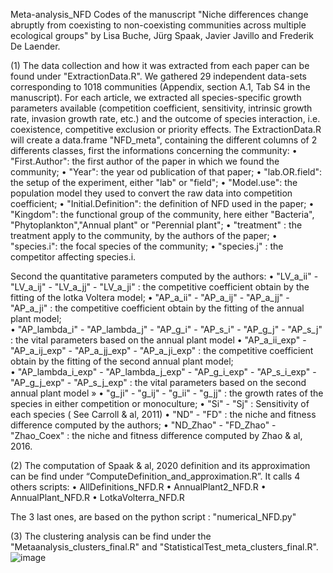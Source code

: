 Meta-analysis_NFD
Codes of the manuscript "Niche differences change abruptly from coexisting to non-coexisting communities across multiple ecological groups" by Lisa Buche, Jürg Spaak, Javier Javillo and Frederik De Laender. 

(1) The data collection and how it was extracted from each paper can be found under "ExtractionData.R". We gathered 29 independent data-sets corresponding to 1018 communities (Appendix, section A.1, Tab S4 in the manuscript). For each article, we extracted all species-specific growth parameters available (competition coefficient, sensitivity, intrinsic growth rate, invasion growth rate, etc.) and the outcome of species interaction, i.e. coexistence, competitive exclusion or priority effects. The ExtractionData.R will create a data.frame "NFD_meta", containing the different columns of 2 differents classes, first the informations concerning the community: 
•	"First.Author": the first author of the paper in which we found the community;
•	"Year": the year od publication of that paper; 
•	"lab.OR.field": the setup of the experiment, either "lab" or "field"; 
•	"Model.use": the population model they used to convert the raw data into competition coefficient;
•	"Initial.Definition": the definition of NFD used in the paper;
•	"Kingdom": the functional group of the community, here either "Bacteria", "Phytoplankton","Annual plant" or "Perennial plant";
•	"treatment" : the treatment apply to the community, by the authors of the paper;
•	"species.i": the focal species of the community;
•	"species.j" : the competitor affecting species.i. 

Second the quantitative parameters computed by the authors: 
•	"LV_a_ii" - "LV_a_ij" - "LV_a_jj" - "LV_a_ji" :  the competitive coefficient obtain by the fitting of the lotka Voltera model; 
•	"AP_a_ii" - "AP_a_ij" - "AP_a_jj" - "AP_a_ji" :  the competitive coefficient obtain by the fitting of the annual plant model;  
•	"AP_lambda_i" - "AP_lambda_j" - "AP_g_i"  - "AP_s_i" - "AP_g_j" -  "AP_s_j" :  the vital parameters based on the annual plant model
•	"AP_a_ii_exp" - "AP_a_ij_exp" - "AP_a_jj_exp" - "AP_a_ji_exp" :  the competitive coefficient obtain by the fitting of the second annual plant model;  
•	"AP_lambda_i_exp" - "AP_lambda_j_exp" - "AP_g_i_exp"  - "AP_s_i_exp" - "AP_g_j_exp" -  "AP_s_j_exp" :  the vital parameters based on the second annual plant model »
•	"g_ji" -  "g_ij" -  "g_ii" -  "g_jj" : the growth rates of the species in either competition or monoculture;
•	"Si" - "Sj" :  Sensitivity of each species ( See Carroll & al, 2011)
•	"ND" - "FD" : the niche and fitness difference computed by the authors;
•	"ND_Zhao" -  "FD_Zhao" - "Zhao_Coex" : the niche and fitness difference computed by Zhao & al, 2016. 

(2) The computation of Spaak & al, 2020 definition and its approximation can be find under “ComputeDefinition_and_approximation.R”. 
It calls 4 others scripts:
•	AllDefinitions_NFD.R
•	AnnualPlant2_NFD.R
•	AnnualPlant_NFD.R
•	LotkaVolterra_NFD.R

The 3 last ones, are based on the python script : "numerical_NFD.py"

(3) The clustering analysis can be find under the "Metaanalysis_clusters_final.R" and "StatisticalTest_meta_clusters_final.R".
![image](https://user-images.githubusercontent.com/60778585/157350475-d44536ae-4fe5-4eff-b8a6-e01ec2ceeebe.png)
